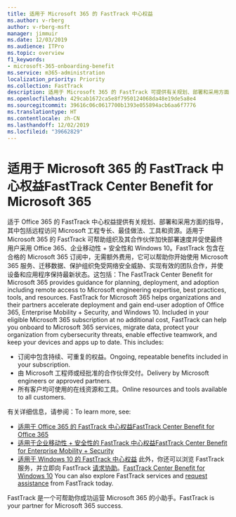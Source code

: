 ```yaml
---
title: 适用于 Microsoft 365 的 FastTrack 中心权益
ms.author: v-rberg
author: v-rberg-msft
manager: jimmuir
ms.date: 12/03/2019
ms.audience: ITPro
ms.topic: overview
f1_keywords:
- microsoft-365-onboarding-benefit
ms.service: m365-administration
localization_priority: Priority
ms.collection: FastTrack
description: 适用于 Microsoft 365 的 FastTrack 可提供有关规划、部署和采用方面的指导，其中包括远程访问 Microsoft 工程专长、最佳做法、工具和资源。适用于 Microsoft 365 的 FastTrack 可帮助组织及其合作伙伴加快部署速度并促使最终用户采用 Office 365、Windows 10 和企业移动性 + 安全性。
ms.openlocfilehash: 429cab1672ca5e8f7950124068da48e19de5a8e4
ms.sourcegitcommit: 39616c06c0617700b1393e055894acb6aa6f7776
ms.translationtype: HT
ms.contentlocale: zh-CN
ms.lasthandoff: 12/02/2019
ms.locfileid: "39662829"
---
```

# <a name="fasttrack-center-benefit-for-microsoft-365"></a><span data-ttu-id="aa391-104">适用于 Microsoft 365 的 FastTrack 中心权益</span><span class="sxs-lookup"><span data-stu-id="aa391-104">FastTrack Center Benefit for Microsoft 365</span></span>

<span data-ttu-id="aa391-p102">适于 Office 365 的 FastTrack 中心权益提供有关规划、部署和采用方面的指导，其中包括远程访问 Microsoft 工程专长、最佳做法、工具和资源。适用于 Microsoft 365 的 FastTrack 可帮助组织及其合作伙伴加快部署速度并促使最终用户采用 Office 365、企业移动性 + 安全性和 Windows 10。FastTrack 包含在合格的 Microsoft 365 订阅中，无需额外费用，它可以帮助你开始使用 Microsoft 365 服务、迁移数据、保护组织免受网络安全威胁、实现有效的团队合作，并使设备和应用程序保持最新状态。这包括：</span><span class="sxs-lookup"><span data-stu-id="aa391-p102">The FastTrack Center Benefit for Microsoft 365 provides guidance for planning, deployment, and adoption including remote access to Microsoft engineering expertise, best practices, tools, and resources. FastTrack for Microsoft 365 helps organizations and their partners accelerate deployment and gain end-user adoption of Office 365, Enterprise Mobility + Security, and Windows 10. Included in your eligible Microsoft 365 subscription at no additional cost, FastTrack can help you onboard to Microsoft 365 services, migrate data, protect your organization from cybersecurity threats, enable effective teamwork, and keep your devices and apps up to date. This includes:</span></span>

- <span data-ttu-id="aa391-109">订阅中包含持续、可重复的权益。</span><span class="sxs-lookup"><span data-stu-id="aa391-109">Ongoing, repeatable benefits included in your subscription.</span></span>
- <span data-ttu-id="aa391-110">由 Microsoft 工程师或经批准的合作伙伴交付。</span><span class="sxs-lookup"><span data-stu-id="aa391-110">Delivery by Microsoft engineers or approved partners.</span></span>
- <span data-ttu-id="aa391-111">所有客户均可使用的在线资源和工具。</span><span class="sxs-lookup"><span data-stu-id="aa391-111">Online resources and tools available to all customers.</span></span>
  
<span data-ttu-id="aa391-112">有关详细信息，请参阅：</span><span class="sxs-lookup"><span data-stu-id="aa391-112">To learn more, see:</span></span>

- [<span data-ttu-id="aa391-113">适用于 Office 365 的 FastTrack 中心权益</span><span class="sxs-lookup"><span data-stu-id="aa391-113">FastTrack Center Benefit for Office 365</span></span>](O365-fasttrack-benefit-for-office-365.md) 
- [<span data-ttu-id="aa391-114">适用于企业移动性 + 安全性的 FastTrack 中心权益</span><span class="sxs-lookup"><span data-stu-id="aa391-114">FastTrack Center Benefit for Enterprise Mobility + Security</span></span>](EMS-fasttrack-benefit-for-EMS.md)
- <span data-ttu-id="aa391-115">[适用于 Windows 10 的 FastTrack 中心权益](Win-10-fasttrack-benefit-for-Windows-10.md) 此外，你还可以浏览 FastTrack 服务，并立即向 FastTrack [请求协助](https://go.microsoft.com/fwlink/p/?LinkId=2003903)。</span><span class="sxs-lookup"><span data-stu-id="aa391-115">[FastTrack Center Benefit for Windows 10](Win-10-fasttrack-benefit-for-Windows-10.md) You can also explore FastTrack services and [request assistance](https://go.microsoft.com/fwlink/p/?LinkId=2003903) from FastTrack today.</span></span>

<span data-ttu-id="aa391-116">FastTrack 是一个可帮助你成功运营 Microsoft 365 的小助手。</span><span class="sxs-lookup"><span data-stu-id="aa391-116">FastTrack is your partner for Microsoft 365 success.</span></span>
  
  

 